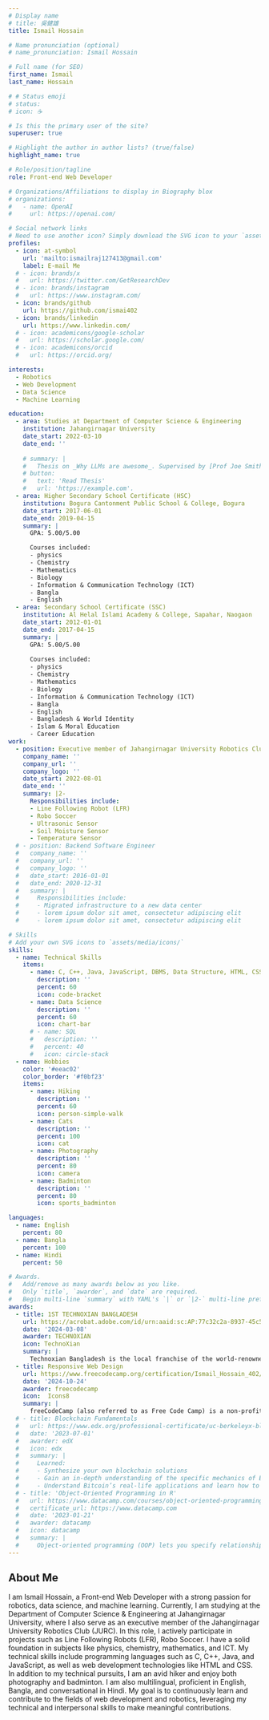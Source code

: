 ```yaml
---
# Display name
# title: 吳健雄
title: Ismail Hossain

# Name pronunciation (optional)
# name_pronunciation: Ismail Hossain

# Full name (for SEO)
first_name: Ismail 
last_name: Hossain

# # Status emoji
# status:
# icon: ☕️

# Is this the primary user of the site?
superuser: true

# Highlight the author in author lists? (true/false)
highlight_name: true

# Role/position/tagline
role: Front-end Web Developer

# Organizations/Affiliations to display in Biography blox
# organizations:
#   - name: OpenAI
#     url: https://openai.com/

# Social network links
# Need to use another icon? Simply download the SVG icon to your `assets/media/icons/` folder.
profiles:
  - icon: at-symbol
    url: 'mailto:ismailraj127413@gmail.com'
    label: E-mail Me
  # - icon: brands/x
  #   url: https://twitter.com/GetResearchDev
  # - icon: brands/instagram
  #   url: https://www.instagram.com/
  - icon: brands/github
    url: https://github.com/ismai402
  - icon: brands/linkedin
    url: https://www.linkedin.com/
  # - icon: academicons/google-scholar
  #   url: https://scholar.google.com/
  # - icon: academicons/orcid
  #   url: https://orcid.org/

interests:
  - Robotics
  - Web Development
  - Data Science
  - Machine Learning

education:
  - area: Studies at Department of Computer Science & Engineering
    institution: Jahangirnagar University
    date_start: 2022-03-10
    date_end: ''
    
    # summary: |
    #   Thesis on _Why LLMs are awesome_. Supervised by [Prof Joe Smith](https://example.com). Presented papers at 5 IEEE conferences with the contributions being published in 2 Springer journals.
    # button:
    #   text: 'Read Thesis'
    #   url: 'https://example.com'.
  - area: Higher Secondary School Certificate (HSC)
    institution: Bogura Cantonment Public School & College, Bogura
    date_start: 2017-06-01
    date_end: 2019-04-15
    summary: |
      GPA: 5.00/5.00

      Courses included:
      - physics
      - Chemistry
      - Mathematics
      - Biology
      - Information & Communication Technology (ICT)
      - Bangla
      - English
  - area: Secondary School Certificate (SSC)
    institution: Al Helal Islami Academy & College, Sapahar, Naogaon
    date_start: 2012-01-01
    date_end: 2017-04-15
    summary: |
      GPA: 5.00/5.00
      
      Courses included:
      - physics
      - Chemistry
      - Mathematics
      - Biology
      - Information & Communication Technology (ICT)
      - Bangla
      - English
      - Bangladesh & World Identity
      - Islam & Moral Education
      - Career Education
work:
  - position: Executive member of Jahangirnagar University Robotics Club(JURC)
    company_name: ''
    company_url: ''
    company_logo: ''
    date_start: 2022-08-01
    date_end: ''
    summary: |2-
      Responsibilities include:
      - Line Following Robot (LFR)
      - Robo Soccer
      - Ultrasonic Sensor
      - Soil Moisture Sensor
      - Temperature Sensor
  # - position: Backend Software Engineer
  #   company_name: ''
  #   company_url: ''
  #   company_logo: ''
  #   date_start: 2016-01-01
  #   date_end: 2020-12-31
  #   summary: |
  #     Responsibilities include:
  #     - Migrated infrastructure to a new data center
  #     - lorem ipsum dolor sit amet, consectetur adipiscing elit
  #     - lorem ipsum dolor sit amet, consectetur adipiscing elit

# Skills
# Add your own SVG icons to `assets/media/icons/`
skills:
  - name: Technical Skills
    items:
      - name: C, C++, Java, JavaScript, DBMS, Data Structure, HTML, CSS
        description: ''
        percent: 60
        icon: code-bracket
      - name: Data Science
        description: ''
        percent: 60
        icon: chart-bar
      # - name: SQL
      #   description: ''
      #   percent: 40
      #   icon: circle-stack
  - name: Hobbies
    color: '#eeac02'
    color_border: '#f0bf23'
    items:
      - name: Hiking
        description: ''
        percent: 60
        icon: person-simple-walk
      - name: Cats
        description: ''
        percent: 100
        icon: cat
      - name: Photography
        description: ''
        percent: 80
        icon: camera
      - name: Badminton
        description: ''
        percent: 80
        icon: sports_badminton 

languages:
  - name: English
    percent: 80
  - name: Bangla
    percent: 100
  - name: Hindi
    percent: 50

# Awards.
#   Add/remove as many awards below as you like.
#   Only `title`, `awarder`, and `date` are required.
#   Begin multi-line `summary` with YAML's `|` or `|2-` multi-line prefix and indent 2 spaces below.
awards:
  - title: 1ST TECHNOXIAN BANGLADESH
    url: https://acrobat.adobe.com/id/urn:aaid:sc:AP:77c32c2a-8937-45c5-808e-095ff4bff4f1
    date: '2024-03-08'
    awarder: TECHNOXIAN
    icon: TechnoXian
    summary: |
      Technoxian Bangladesh is the local franchise of the world-renowned Technoxian Robotics Championship. Held in Dhaka, it gathers students and enthusiasts from across the country to compete in various tech-based challenges that push innovation and robotics skills. The 2024 event featured categories like Robo Soccer, Robo Race, Fastest Line Follower, Water Rocket, Bots Combat, and an Innovation Contest. In these events, participants present innovative solutions and practical applications of technology to address real-world problems, judged based on creativity, feasibility and market potential.
  - title: Responsive Web Design
    url: https://www.freecodecamp.org/certification/Ismail_Hossain_402/responsive-web-design
    date: '2024-10-24'
    awarder: freecodecamp
    icon:  Icons8
    summary: |
      freeCodeCamp (also referred to as Free Code Camp) is a non-profit educational organization that consists of an interactive learning web platform, an online community forum, chat rooms, online publications and local organizations that intend to make learning software development accessible to anyone.
  # - title: Blockchain Fundamentals
  #   url: https://www.edx.org/professional-certificate/uc-berkeleyx-blockchain-fundamentals
  #   date: '2023-07-01'
  #   awarder: edX
  #   icon: edx
  #   summary: |
  #     Learned:
  #     - Synthesize your own blockchain solutions
  #     - Gain an in-depth understanding of the specific mechanics of Bitcoin
  #     - Understand Bitcoin’s real-life applications and learn how to attack and destroy Bitcoin, Ethereum, smart contracts and Dapps, and alternatives to Bitcoin’s Proof-of-Work consensus algorithm
  # - title: 'Object-Oriented Programming in R'
  #   url: https://www.datacamp.com/courses/object-oriented-programming-with-s3-and-r6-in-r
  #   certificate_url: https://www.datacamp.com
  #   date: '2023-01-21'
  #   awarder: datacamp
  #   icon: datacamp
  #   summary: |
  #     Object-oriented programming (OOP) lets you specify relationships between functions and the objects that they can act on, helping you manage complexity in your code. This is an intermediate level course, providing an introduction to OOP, using the S3 and R6 systems. S3 is a great day-to-day R programming tool that simplifies some of the functions that you write. R6 is especially useful for industry-specific analyses, working with web APIs, and building GUIs.
---
```


## About Me

I am Ismail Hossain, a Front-end Web Developer with a strong passion for robotics, data science, and machine learning. Currently, I am studying at the Department of Computer Science & Engineering at Jahangirnagar University, where I also serve as an executive member of the Jahangirnagar University Robotics Club (JURC). In this role, I actively participate in projects such as Line Following Robots (LFR), Robo Soccer. I have a solid foundation in subjects like physics, chemistry, mathematics, and ICT. My technical skills include programming languages such as C, C++, Java, and JavaScript, as well as web development technologies like HTML and CSS. In addition to my technical pursuits, I am an avid hiker and enjoy both photography and badminton. I am also multilingual, proficient in English, Bangla, and conversational in Hindi. My goal is to continuously learn and contribute to the fields of web development and robotics, leveraging my technical and interpersonal skills to make meaningful contributions.
